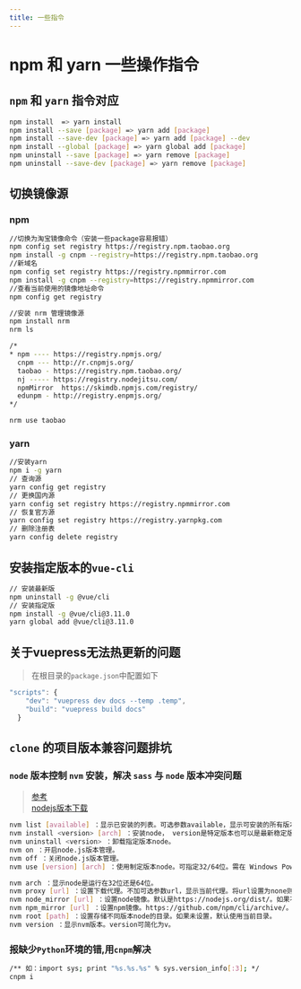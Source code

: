 ```yaml
---
title: 一些指令
---
```


# npm 和 yarn 一些操作指令

## `npm` 和 `yarn` 指令对应
```sh
npm install  => yarn install
npm install --save [package] => yarn add [package]
npm install --save-dev [package] => yarn add [package] --dev
npm install --global [package] => yarn global add [package]
npm uninstall --save [package] => yarn remove [package]
npm uninstall --save-dev [package] => yarn remove [package]
```

## 切换镜像源

### npm
```sh
//切换为淘宝镜像命令（安装一些package容易报错）
npm config set registry https://registry.npm.taobao.org
npm install -g cnpm --registry=https://registry.npm.taobao.org
//新域名
npm config set registry https://registry.npmmirror.com
npm install -g cnpm --registry=https://registry.npmmirror.com
//查看当前使用的镜像地址命令
npm config get registry

//安装 nrm 管理镜像源
npm install nrm
nrm ls

/*
* npm ---- https://registry.npmjs.org/
  cnpm --- http://r.cnpmjs.org/
  taobao - https://registry.npm.taobao.org/
  nj ----- https://registry.nodejitsu.com/
  npmMirror  https://skimdb.npmjs.com/registry/
  edunpm - http://registry.enpmjs.org/
*/

nrm use taobao
```
### yarn

```sh
//安装yarn
npm i -g yarn
// 查询源
yarn config get registry
// 更换国内源
yarn config set registry https://registry.npmmirror.com
// 恢复官方源
yarn config set registry https://registry.yarnpkg.com
// 删除注册表
yarn config delete registry
```

## 安装指定版本的`vue-cli`
```sh
// 安装最新版
npm uninstall -g @vue/cli
// 安装指定版
npm install -g @vue/cli@3.11.0
yarn global add @vue/cli@3.11.0
```

## 关于vuepress无法热更新的问题
> 在根目录的`package.json`中配置如下
```js
"scripts": {
    "dev": "vuepress dev docs --temp .temp",
    "build": "vuepress build docs"
  }
```

## `clone` 的项目版本兼容问题排坑

### `node` 版本控制 `nvm` 安装，解决 `sass` 与 `node` 版本冲突问题
> [参考](https://www.bilibili.com/read/cv16108420/)<br/>
> [nodejs版本下载](https://nodejs.org/download/release/)
```sh
nvm list [available] ：显示已安装的列表。可选参数available，显示可安装的所有版本。list可简化为ls。
nvm install <version> [arch] ：安装node， version是特定版本也可以是最新稳定版本latest。可选参数arch指定安装32位还是64位版本，默认是系统位数。可以添加--insecure绕过远程服务器的SSL。(建议安装长期支持版 LTS)
nvm uninstall <version> ：卸载指定版本node。
nvm on ：开启node.js版本管理。
nvm off ：关闭node.js版本管理。
nvm use [version] [arch] ：使用制定版本node。可指定32/64位。需在 Windows PowerShell 下切换

nvm arch ：显示node是运行在32位还是64位。
nvm proxy [url] ：设置下载代理。不加可选参数url，显示当前代理。将url设置为none则移除代理。
nvm node_mirror [url] ：设置node镜像。默认是https://nodejs.org/dist/。如果不写url，则使用默认url。设置后可至安装目录settings.txt文件查看，也可直接在该文件操作。
nvm npm_mirror [url] ：设置npm镜像。https://github.com/npm/cli/archive/。如果不写url，则使用默认url。设置后可至安装目录settings.txt文件查看，也可直接在该文件操作。
nvm root [path] ：设置存储不同版本node的目录。如果未设置，默认使用当前目录。
nvm version ：显示nvm版本。version可简化为v。
```

### 报缺少`Python`环境的错,用`cnpm`解决
```sh
/** 如：import sys; print "%s.%s.%s" % sys.version_info[:3]; */
cnpm i
```